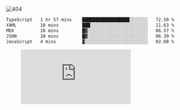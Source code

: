 ![404](https://user-images.githubusercontent.com/378023/89412096-6f759d80-d761-11ea-8c57-84b30ef3f2b1.png)

<!--START_SECTION:waka-->

```txt
TypeScript   1 hr 57 mins    ██████████████████░░░░░░░   72.50 %
YAML         18 mins         ███░░░░░░░░░░░░░░░░░░░░░░   11.63 %
MDX          10 mins         █▓░░░░░░░░░░░░░░░░░░░░░░░   06.57 %
JSON         10 mins         █▓░░░░░░░░░░░░░░░░░░░░░░░   06.39 %
JavaScript   4 mins          ▓░░░░░░░░░░░░░░░░░░░░░░░░   02.88 %
```

<!--END_SECTION:waka-->
<figure><embed src="https://wakatime.com/share/@018b853e-267a-435d-a858-33e2b098b9d7/f3c3aa68-553a-4373-a9f9-2d456f62f780.svg"></embed></figure>
